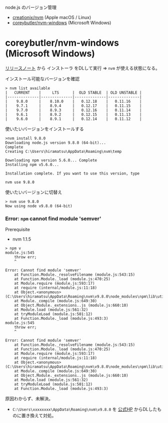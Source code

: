 node.js のバージョン管理
* [creationix/nvm](https://github.com/creationix/nvm/blob/master/README.md#installation) (Apple macOS / Linux)
* [coreybutler/nvm-windows](https://github.com/coreybutler/nvm-windows) (Microsoft Windows)

# coreybutler/nvm-windows (Microsoft Windows)

[リリースノート](https://github.com/coreybutler/nvm/releases) から インストーラ をDLして実行
=> `nvm` が使える状態になる。

インストール可能なバージョンを確認
```
> nvm list available
|   CURRENT    |     LTS      |  OLD STABLE  | OLD UNSTABLE |
|--------------|--------------|--------------|--------------|
|    9.8.0     |    8.10.0    |   0.12.18    |   0.11.16    |
|    9.7.1     |    8.9.4     |   0.12.17    |   0.11.15    |
|    9.7.0     |    8.9.3     |   0.12.16    |   0.11.14    |
|    9.6.1     |    8.9.2     |   0.12.15    |   0.11.13    |
|    9.6.0     |    8.9.1     |   0.12.14    |   0.11.12    |
```

使いたいバージョンをインストールする
```
>nvm install 9.8.0
Downloading node.js version 9.8.0 (64-bit)...
Complete
Creating C:\Users\hiramatsu\AppData\Roaming\nvm\temp

Downloading npm version 5.6.0... Complete
Installing npm v5.6.0...

Installation complete. If you want to use this version, type

nvm use 9.8.0
```

使いたいバージョンに切替え
```
> nvm use 9.8.0
Now using node v9.8.0 (64-bit)
```

### Error: `npm` cannot find module 'semver'

Prerequisite
* nvm 1.1.5

```
> npm v
module.js:545
    throw err;
    ^

Error: Cannot find module 'semver'
    at Function.Module._resolveFilename (module.js:543:15)
    at Function.Module._load (module.js:470:25)
    at Module.require (module.js:593:17)
    at require (internal/module.js:11:18)
    at Object.<anonymous> (C:\Users\hiramatsu\AppData\Roaming\nvm\v9.8.0\node_modules\npm\lib\utils\unsupported.js:2:14)
    at Module._compile (module.js:649:30)
    at Object.Module._extensions..js (module.js:660:10)
    at Module.load (module.js:561:32)
    at tryModuleLoad (module.js:501:12)
    at Function.Module._load (module.js:493:3)
module.js:545
    throw err;
    ^

Error: Cannot find module 'semver'
    at Function.Module._resolveFilename (module.js:543:15)
    at Function.Module._load (module.js:470:25)
    at Module.require (module.js:593:17)
    at require (internal/module.js:11:18)
    at Object.<anonymous> (C:\Users\hiramatsu\AppData\Roaming\nvm\v9.8.0\node_modules\npm\lib\utils\unsupported.js:2:14)
    at Module._compile (module.js:649:30)
    at Object.Module._extensions..js (module.js:660:10)
    at Module.load (module.js:561:32)
    at tryModuleLoad (module.js:501:12)
    at Function.Module._load (module.js:493:3)

```

原因わからず、未解決。
* `C:\Users\xxxxxxxx\AppData\Roaming\nvm\v9.8.0` を [公式HP](https://nodejs.org/ja/) からDLしたものに置き換えて対処。

